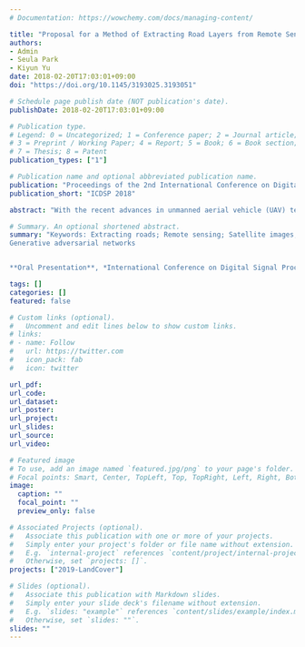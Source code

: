 ```yaml
---
# Documentation: https://wowchemy.com/docs/managing-content/

title: "Proposal for a Method of Extracting Road Layers from Remote Sensing Images Using Conditional GANs"
authors:
- Admin
- Seula Park
- Kiyun Yu
date: 2018-02-20T17:03:01+09:00
doi: "https://doi.org/10.1145/3193025.3193051"

# Schedule page publish date (NOT publication's date).
publishDate: 2018-02-20T17:03:01+09:00

# Publication type.
# Legend: 0 = Uncategorized; 1 = Conference paper; 2 = Journal article;
# 3 = Preprint / Working Paper; 4 = Report; 5 = Book; 6 = Book section;
# 7 = Thesis; 8 = Patent
publication_types: ["1"]

# Publication name and optional abbreviated publication name.
publication: "Proceedings of the 2nd International Conference on Digital Signal Processing (ICDSP 2018)"
publication_short: "ICDSP 2018"

abstract: "With the recent advances in unmanned aerial vehicle (UAV) technology, remote sensing images have become relatively easy to obtain and their accuracy has increased enough to be able to handle land information. Therefore, there is a growing demand to utilize remote sensing images for extracting semantic objects Conventional methods are mainly focused on pixel-based classification and recently people commonly use convolutional neural networks, which post processing is required to linearize roads that are cut off and accurately shape the contours of buildings. We propose the use of a generative model to carry out this post processing in the networks. Using conditional Generative Adversarial Network (GANs), we translate remote sensing images into map-based images from which roads are easily extracted, while retaining the underlying structure. Next, we extract road layers from the generated images. Through this approach, it is possible to achieve the same effect as if complicating post processing were done in the networks during the object extraction process."

# Summary. An optional shortened abstract.
summary: "Keywords: Extracting roads; Remote sensing; Satellite images; Deep learning;
Generative adversarial networks


**Oral Presentation**, *International Conference on Digital Signal Processing (ICDSP)*, Feb. 2018."

tags: []
categories: []
featured: false

# Custom links (optional).
#   Uncomment and edit lines below to show custom links.
# links:
# - name: Follow
#   url: https://twitter.com
#   icon_pack: fab
#   icon: twitter

url_pdf:
url_code:
url_dataset:
url_poster:
url_project:
url_slides:
url_source:
url_video:

# Featured image
# To use, add an image named `featured.jpg/png` to your page's folder. 
# Focal points: Smart, Center, TopLeft, Top, TopRight, Left, Right, BottomLeft, Bottom, BottomRight.
image:
  caption: ""
  focal_point: ""
  preview_only: false

# Associated Projects (optional).
#   Associate this publication with one or more of your projects.
#   Simply enter your project's folder or file name without extension.
#   E.g. `internal-project` references `content/project/internal-project/index.md`.
#   Otherwise, set `projects: []`.
projects: ["2019-LandCover"]

# Slides (optional).
#   Associate this publication with Markdown slides.
#   Simply enter your slide deck's filename without extension.
#   E.g. `slides: "example"` references `content/slides/example/index.md`.
#   Otherwise, set `slides: ""`.
slides: ""
---
```

